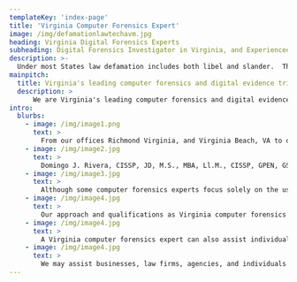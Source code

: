 ```yaml
---
templateKey: 'index-page'
title: 'Virginia Computer Forensics Expert'
image: /img/defamationlawtechavm.jpg
heading: Virginia Digital Forensics Experts
subheading: Digital Forensics Investigator in Virginia, and Experienced Computer Trial Expert Witness
description: >-
  Under most States law defamation includes both libel and slander.  The elements generally are a publication about the plaintiff of an actionable statement with the requisite intent to injure the Plaintiff's reputation. 
mainpitch:
  title: Virginia's leading computer forensics and digital evidence trial consultants
  description: >
      We are Virginia's leading computer forensics and digital evidence trial consultants.  With AVM Technology, you get - 20+ years experience in cyber forensics; qualified expert witness at all levels of the Virginia Courts (General District, Circuit Court and Federal Courts); expert witnesses with law degrees and trial experience that understand the challenges that counsel faces when evaluating and introducing digital evidence at trial; no-nonsense straight forward practical digital evidence advice; presence throughout Virginia with experts in Northern Virginia, Richmond, and Virginia Beach.  Contact Us to discuss how AVM can assist you with digital forensics and incident response throughout Virginia.      
intro:
  blurbs:
    - image: /img/image1.png
      text: >
        From our offices Richmond Virginia, and Virginia Beach, VA to our satellite location in Northern Virginia, VA, we provide our clients with excellence in computer forensics, digital evidence, trial expert testimony, electronic discovery consulting and trial expert witness testimony. We offer our computer forensics expert services to corporations, small businesses, attorneys, law firms, private investigators, government agencies, and individuals.  Our Virginia computer forensics experts are trained in the acquisition, preservation, handling, analysis, and presentation of electronically stored or digital evidence. Parties and attorneys are best served by having a computer forensics expert with this critical and scarce skill. We assist attorneys and clients throughout the United States.
    - image: /img/image2.jpg
      text: >
        Domingo J. Rivera, CISSP, JD, M.S., MBA, Ll.M., CISSP, GPEN, GSLC, GCIH, GCFE, EIT, AVM Tech Vice-President - Bio  - Leading our teams of highly qualified computer forensics, e-discovery, and information security experts in Richmond, Virginia, Hampton Roads/ Virginia Beach and Northern Virginia Tyson's / McLean locations.  Not only a computer forensics expert but also an experienced attorney who was the first lawyer in the U.S. to win a complex Federal case involving charges of criminal copyright infringement (music piracy) investigated by the FBI and prosecuted by the Department of Justice.  Representation Disclaimer. The ability to understand computer forensics, technical issues and to present them to a judge or jury in plain English is essential to have the best possible outcome in civil or criminal cases.  
    - image: /img/image3.jpg
      text: >
        Although some computer forensics experts focus solely on the use of certain automated software to collect evidence, we believe that a competent computer forensics analyst or expert in Virginia must be equipped to do more.  There are attorneys and other professionals that understand how digital evidence works.  If your Virginia computer forensics expert can't answer simple questions regarding the operations of forensic software packages, you may be at a disadvantage in terms of credibility.  Therefore, our Virginia computer forensics experts have not only experience in recovering and analyzing digital evidence, but also advanced technology degrees and impressive resumes to go along with them.
    - image: /img/image4.jpg
      text: >
        Our approach and qualifications as Virginia computer forensics experts will also prove to be of assistance to businesses and individuals in civil or criminal litigation.  From a civil perspective, a victim of computer trespass (or computer hacking) may utilize our services to track down the culprit.  Whether the unauthorized access came from a former employee, a business competitor, or even a former spouse, we may help the corporation or law firm to track down those responsible.
    - image: /img/image4.jpg
      text: >
        A Virginia computer forensics expert can also assist individuals accused of a Virginia computer crime.  Whether the individual is accused of hacking, computer trespass, computer fraud, use of a computer to solicit a police officer posing as a minor, or the alleged possession of illegal pornography, our expertise can be critical in formulating a competent strategy.  We can assist your attorney in understanding the many issues where digital evidence will come into play.  Recognizing problems in the government's case may be the difference in determining whether an innocent individual will go to prison or not.  It can also be the difference in determining whether a guilty individual will be offered a fair resolution or a life sentence.  The digital evidence analysis skills of a Virginia computer forensics expert are therefore critical.  Our expertise extends to mobile digital devices.
    - image: /img/image4.jpg
      text: >
        We may assist businesses, law firms, agencies, and individuals in all aspects of the collection, forensic analysis, forensic examination, preservation, and presentation of digital evidence.  From the initial acquisition to the presentation phase, we can provide expert Virginia computer forensics.
---
```




